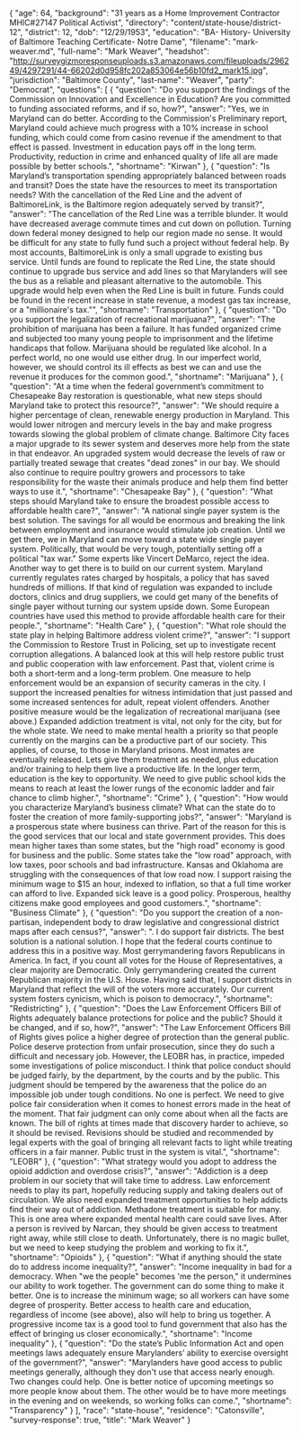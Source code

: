 {
  "age": 64,
  "background": "31 years as a Home Improvement Contractor MHIC#27147 Political Activist",
  "directory": "content/state-house/district-12",
  "district": 12,
  "dob": "12/29/1953",
  "education": "BA- History- University of Baltimore  Teaching Certificate- Notre Dame",
  "filename": "mark-weaver.md",
  "full-name": "Mark Weaver",
  "headshot": "http://surveygizmoresponseuploads.s3.amazonaws.com/fileuploads/296249/4297291/44-66202d0d958fc202a853064e56b10fd2_mark15.jpg",
  "jurisdiction": "Baltimore County",
  "last-name": "Weaver",
  "party": "Democrat",
  "questions": [
    {
      "question": "Do you support the findings of the Commission on Innovation and Excellence in Education? Are you committed to funding associated reforms, and if so, how?",
      "answer": "Yes, we in Maryland can do better. According to the Commission's Preliminary report, Maryland could achieve much progress with a 10% increase in school funding, which could come from casino revenue if the amendment to that effect is passed.  Investment in education pays off in the long term. Productivity, reduction in crime and enhanced quality of life all are made possible by better schools.",
      "shortname": "Kirwan"
    },
    {
      "question": "Is Maryland’s transportation spending appropriately balanced between roads and transit? Does the state have the resources to meet its transportation needs? With the cancellation of the Red Line and the advent of BaltimoreLink, is the Baltimore region adequately served by transit?",
      "answer": "The cancellation of the Red Line was a terrible blunder. It would have decreased average commute times and cut down on pollution. Turning down federal money designed to help our region made no sense. It would be difficult for any state to fully fund such a project without federal help.       By most accounts, BaltimoreLink is only a small upgrade to existing bus service.  Until funds are found to replicate the Red Line, the state should continue to upgrade bus service and add lines so that Marylanders will see the bus as a reliable and pleasant alternative to the automobile. This upgrade would help even when the Red Line is built in future. Funds could be found in the recent increase in state revenue, a modest gas tax increase, or a \"millionaire's tax.\"",
      "shortname": "Transportation"
    },
    {
      "question": "Do you support the legalization of recreational marijuana?",
      "answer": "The prohibition of marijuana has been a failure. It has funded organized crime and subjected too many young people to imprisonment and the lifetime handicaps that follow. Marijuana should be regulated like alcohol.       In a perfect world, no one would use either drug. In our imperfect world, however, we should control its ill effects as best we can and use the revenue it produces for the common good.",
      "shortname": "Marijuana"
    },
    {
      "question": "At a time when the federal government’s commitment to Chesapeake Bay restoration is questionable, what new steps should Maryland take to protect this resource?",
      "answer": "We should require a higher percentage of clean, renewable energy production in Maryland. This would lower nitrogen and mercury levels in the bay and make progress towards slowing the global problem of climate change.       Baltimore City faces a major upgrade to its sewer system and deserves more help from the state in that endeavor. An upgraded system would decrease the levels of raw or partially treated sewage that creates \"dead zones\" in our bay. We should also continue to require poultry growers and processors to take responsibility for the waste their animals produce and help them find better ways to use it.",
      "shortname": "Chesapeake Bay"
    },
    {
      "question": "What steps should Maryland take to ensure the broadest possible access to affordable health care?",
      "answer": "A national single payer system is the best solution. The savings for all would be enormous and breaking the link between employment and insurance would stimulate job creation. Until we get there, we in Maryland can move toward a state wide single payer system. Politically, that would be very tough, potentially setting off a political \"tax war.\" Some experts like Vincert DeMarco, reject the idea.       Another way to get there is to build on our current system. Maryland currently regulates rates charged by hospitals, a policy that has saved hundreds of millions. If that kind of regulation was expanded to include doctors, clinics and drug suppliers, we could get many of the benefits of single payer without turning our system upside down. Some European countries have used this method to provide affordable health care for their people.",
      "shortname": "Health Care"
    },
    {
      "question": "What role should the state play in helping Baltimore address violent crime?",
      "answer": "I support the Commission to Restore Trust in Policing, set up to investigate recent corruption allegations. A balanced look at this will help restore public trust and public cooperation with law enforcement. Past that, violent crime is both a short-term and a long-term problem.       One measure to help enforcement would be an expansion of security cameras in the city. I support the increased penalties for witness intimidation that just passed and some increased sentences for adult, repeat violent offenders. Another positive measure would be the legalization of recreational marijuana (see above.)       Expanded addiction treatment is vital, not only for the city, but for the whole state. We need to make mental health a priority so that people currently on the margins can be a productive part of our society. This applies, of course, to those in Maryland prisons. Most inmates are eventually released. Lets give them treatment as needed, plus education and/or training to help them live a productive life.       In the longer term, education is the key to opportunity. We need to give public school kids the means to reach at least the lower rungs of the economic ladder and fair chance to climb higher.",
      "shortname": "Crime"
    },
    {
      "question": "How would you characterize Maryland’s business climate? What can the state do to foster the creation of more family-supporting jobs?",
      "answer": "Maryland is a prosperous state where business can thrive. Part of the reason for this is the good services that our local and state government provides. This does mean higher taxes than some states, but the \"high road\" economy is good for business and the public.       Some states take the \"low road\" approach, with low taxes, poor schools and bad infrastructure. Kansas and Oklahoma are struggling with the consequences of that low road now.        I support raising the minimum wage to $15 an hour, indexed to inflation, so that a full time worker can afford to live. Expanded sick leave is a good policy. Prosperous, healthy citizens make good employees and good customers.",
      "shortname": "Business Climate"
    },
    {
      "question": "Do you support the creation of a non-partisan, independent body to draw legislative and congressional district maps after each census?",
      "answer": ".       I do support fair districts. The best solution is a national solution. I hope that the federal courts continue to address this in a positive way.       Most gerrymandering favors Republicans in America. In fact, if you count all votes for the House of Representatives, a clear majority are Democratic. Only gerrymandering created the current Republican majority in the U.S. House.      Having said that, I support districts in Maryland that reflect the will of the voters more accurately. Our current system fosters cynicism, which is poison to democracy.",
      "shortname": "Redistricting"
    },
    {
      "question": "Does the Law Enforcement Officers Bill of Rights adequately balance protections for police and the public? Should it be changed, and if so, how?",
      "answer": "The Law Enforcement Officers Bill of Rights gives police a higher degree of protection than the general public. Police deserve protection from unfair prosecution, since they do such a difficult and necessary job. However, the LEOBR has, in practice, impeded some investigations of police misconduct.       I think that police conduct should be judged fairly, by the department, by the courts and by the public. This judgment should be tempered by the awareness that the police do an impossible job under tough conditions. No one is perfect. We need to give police fair consideration when it comes to honest errors made in the heat of the moment. That fair judgment can only come about when all the facts are known. The bill of rights at times made that discovery harder to achieve, so it should be revised.       Revisions should be studied and recommended by legal experts with the goal of bringing all relevant facts to light while treating officers in a fair manner. Public trust in the system is vital.",
      "shortname": "LEOBR"
    },
    {
      "question": "What strategy would you adopt to address the opioid addiction and overdose crisis?",
      "answer": "Addiction is a deep problem in our society that will take time to address.  Law enforcement needs to play its part, hopefully reducing supply and taking dealers out of circulation. We also need expanded treatment opportunities to help addicts find their way out of addiction. Methadone treatment is suitable for many.       This is one area where expanded mental health care could save lives. After a person is revived by Narcan, they should be given access to treatment right away, while still close to death. Unfortunately, there is no magic bullet, but we need to keep studying the problem and working to fix it.",
      "shortname": "Opioids"
    },
    {
      "question": "What if anything should the state do to address income inequality?",
      "answer": "Income inequality in bad for a democracy. When \"we the people\" becomes 'me the person,\" it undermines our ability to work together.       The government can do some thing to make it better.  One is to increase the minimum wage; so all workers can have some degree of prosperity.  Better access to health care and education, regardless of income (see above), also will help to bring us together.  A progressive income tax is a good tool to fund government that also has the effect of bringing us closer economically.",
      "shortname": "Income inequality"
    },
    {
      "question": "Do the state’s Public Information Act and open meetings laws adequately ensure Marylanders’ ability to exercise oversight of the government?",
      "answer": "Marylanders have good access to public meetings generally, although they don't use that access nearly enough. Two changes could help. One is better notice of upcoming meetings so more people know about them. The other would be to have more meetings in the evening and on weekends, so working folks can come.",
      "shortname": "Transparency"
    }
  ],
  "race": "state-house",
  "residence": "Catonsville",
  "survey-response": true,
  "title": "Mark Weaver"
}
